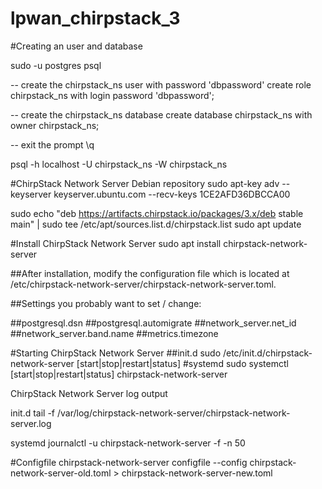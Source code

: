 # lpwan_chirpstack_3

#Creating an user and database

sudo -u postgres psql

-- create the chirpstack_ns user with password 'dbpassword'
create role chirpstack_ns with login password 'dbpassword';

-- create the chirpstack_ns database
create database chirpstack_ns with owner chirpstack_ns;

-- exit the prompt
\q

psql -h localhost -U chirpstack_ns -W chirpstack_ns


#ChirpStack Network Server Debian repository
sudo apt-key adv --keyserver keyserver.ubuntu.com --recv-keys 1CE2AFD36DBCCA00

sudo echo "deb https://artifacts.chirpstack.io/packages/3.x/deb stable main" | sudo tee /etc/apt/sources.list.d/chirpstack.list
sudo apt update

#Install ChirpStack Network Server
sudo apt install chirpstack-network-server

##After installation, modify the configuration file which is located at /etc/chirpstack-network-server/chirpstack-network-server.toml.

##Settings you probably want to set / change:

##postgresql.dsn
##postgresql.automigrate
##network_server.net_id
##network_server.band.name
##metrics.timezone

#Starting ChirpStack Network Server
##init.d
sudo /etc/init.d/chirpstack-network-server [start|stop|restart|status]
#systemd
sudo systemctl [start|stop|restart|status] chirpstack-network-server


ChirpStack Network Server log output

init.d
tail -f /var/log/chirpstack-network-server/chirpstack-network-server.log

systemd
journalctl -u chirpstack-network-server -f -n 50

#Configfile
chirpstack-network-server configfile --config chirpstack-network-server-old.toml > chirpstack-network-server-new.toml

